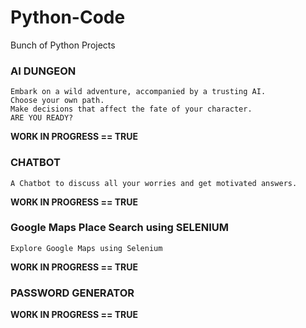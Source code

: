 # Python-Code

Bunch of Python Projects

### AI DUNGEON

    Embark on a wild adventure, accompanied by a trusting AI.
    Choose your own path.
    Make decisions that affect the fate of your character.
    ARE YOU READY?

**WORK IN PROGRESS == TRUE**

### CHATBOT

    A Chatbot to discuss all your worries and get motivated answers.

**WORK IN PROGRESS == TRUE**

### Google Maps Place Search using SELENIUM

    Explore Google Maps using Selenium

**WORK IN PROGRESS == TRUE**

### PASSWORD GENERATOR

**WORK IN PROGRESS == TRUE**

